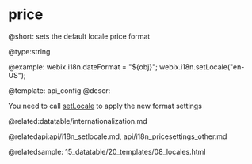 price
=============


@short: sets the default locale price format
	

@type:string

@example:
webix.i18n.dateFormat = "${obj}";
webix.i18n.setLocale("en-US");

@template:	api_config
@descr:

You need to call <a href="api/i18n_setlocale.md">setLocale</a> to apply the new format settings

@related:datatable/internationalization.md

@relatedapi:api/i18n_setlocale.md, api/i18n_pricesettings_other.md

@relatedsample:
	15_datatable/20_templates/08_locales.html